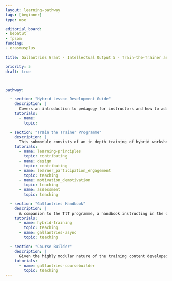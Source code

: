 ```yaml
---
layout: learning-pathway
tags: [beginner]
type: use

editorial_board:
- bebatut
- fpsom
funding:
- erasmusplus

title: Gallantries Grant - Intellectual Output 5 - Train-the-Trainer and mentoring programme

priority: 5
draft: true



pathway:

  - section: "Hybrid Lesson Development Guide"
    description: |
      Covers an introduction to pedagogy for instructors and how to adapt training materials to hybrid methodology and key points and indicators that instructors should use when evaluating or adapting training materials to hybrid training delivery [SC5.1]
    tutorials:
      - name:
        topic: 

  - section: "Train the Trainer Programme"
    description: |
      This submodule consists of an in depth training of hybrid workshop delivery methodology and risk management. We will base this on existing TtT programmes such as from Carpentries and ELIXIR due to our contact with both, using open methodology to ensure significant review of the materials before publication. This will be evaluated in the first round leveraging LTTAs for the new consortium members (INRAE, MNHN). These LTTAs are not included as a dedicated cost item in the budget, as they will be online and do not require travel for the learners. Lessons learned and feedback provided during this evaluation process will be integrated back into the TtT training module, before a second round of refinement in the mentorship period [SC5.2]
    tutorials:
      - name: learning-principles
        topic: contributing
      - name: design
        topic: contributing
      - name: learner_participation_engagement
        topic: teaching
      - name: motivation_demotivation
        topic: teaching
      - name: assessment
        topic: teaching

  - section: "Gallantries Handbook"
    description: |
      A companion to the TtT programme, a handbook instructing in the delivery of hybrid training workshops, including checklists for instructors, hosts, and staff involved in the delivery of such events. [SC5.1-3]
    tutorials:
      - name: hybrid-training
        topic: teaching
      - name: gallantries-async
        topic: teaching

  - section: "Course Builder"
    description: |
      Given the highly modular nature of the training content developed in IOs 1-4, the respective submodules can be combined and assembled into courses in different ways. Each submodule has defined prerequisite modules and suggested follow-up modules as well as a time estimate. This information can be used by instructors to "build" their own courses using these building blocks. To assist with this task, we will provide those instructors with a small web application for module selection and scheduling. [SC5.2-3]
    tutorials:
      - name: gallantries-coursebuilder
        topic: teaching
---
```

